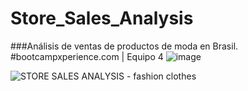 # Store_Sales_Analysis
###Análisis de ventas de productos de moda en Brasil. 
#bootcampxperience.com | Equipo 4 
![image](https://github.com/qreynas/Store_Sales_Analysis/assets/58025334/5f5506b9-ff84-4dbe-b431-3b1cd8b0552b)

![STORE SALES ANALYSIS - fashion clothes](https://github.com/qreynas/Store_Sales_Analysis/assets/58025334/c17ca7f4-c350-453a-83c9-c3ae6254837a)
